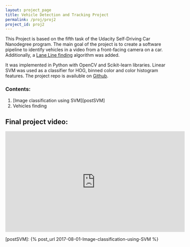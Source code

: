 ```yaml
---
layout: project_page
title: Vehicle Detection and Tracking Project
permalink: /proj/proj2
project_id: proj2
---
```


This Project is based on the fifth task of the Udacity Self-Driving Car Nanodegree program. The main goal of the project is to create a software pipeline to identify vehicles in a video from a front-facing camera on a car. Additionally, a [Lane Line finding][proj1] algorithm was added.

It was implemented in Python with OpenCV and Scikit-learn libraries. Linear SVM was used as a classifier for HOG, binned color and color histogram features. The project repo is availuble on [Github][projectRepo].


### Contents:

1. [Image classification using SVM][postSVM]
2. Vehicles finding

## Final project video:

<iframe width="560" height="315" src="https://www.youtube.com/embed/waYJjmkRZfw" frameborder="0" allowfullscreen></iframe>

[proj1]: /proj/proj1
[projectRepo]: https://github.com/NikolasEnt/Vehicle-Detection-and-Tracking
[postSVM]: {% post_url 2017-08-01-Image-classification-using-SVM %}